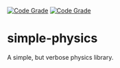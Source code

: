[![Code Grade](<https://www.code-inspector.com/project/29293/score/svg>)](<https://www.code-inspector.com/project/29293/score/svg>)
[![Code Grade](<https://www.code-inspector.com/project/29293/score/svg>)](<https://www.code-inspector.com/project/29293/score/svg>)
# simple-physics
A simple, but verbose physics library.
